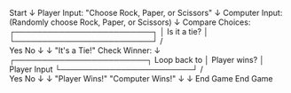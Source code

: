 Start
↓
Player Input: "Choose Rock, Paper, or Scissors"
↓
Computer Input: (Randomly choose Rock, Paper, or Scissors)
↓
Compare Choices:
┌─────────────────────────┐
│ Is it a tie? │
└─────────────────────────┘
/ \
 Yes No
↓ ↓
"It's a Tie!" Check Winner:
↓ ┌────────────────────────┐
Loop back to │ Player wins? │
Player Input └────────────────────────┘
/ \
 Yes No
↓ ↓
"Player Wins!" "Computer Wins!"
↓ ↓
End Game End Game

